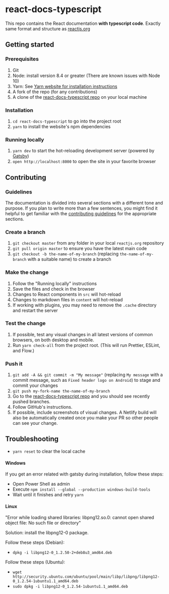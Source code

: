 # react-docs-typescript

This repo contains the React documentation **with typescript code**.
Exactly same format and structure as [reactjs.org](https://reactjs.org/)

## Getting started

### Prerequisites

1. Git
1. Node: install version 8.4 or greater (There are known issues with Node 10)
1. Yarn: See [Yarn website for installation instructions](https://yarnpkg.com/lang/en/docs/install/)
1. A fork of the repo (for any contributions)
1. A clone of the [react-docs-typescript repo](https://github.com/edgarinvillegas/react-docs-typescript) on your local machine

### Installation

1. `cd react-docs-typescript` to go into the project root
1. `yarn` to install the website's npm dependencies

### Running locally

1. `yarn dev` to start the hot-reloading development server (powered by [Gatsby](https://www.gatsbyjs.org))
1. `open http://localhost:8000` to open the site in your favorite browser

## Contributing

### Guidelines

The documentation is divided into several sections with a different tone and purpose. If you plan to write more than a few sentences, you might find it helpful to get familiar with the [contributing guidelines](https://github.com/reactjs/reactjs.org/blob/master/CONTRIBUTING.md#guidelines-for-text) for the appropriate sections.

### Create a branch

1. `git checkout master` from any folder in your local `reactjs.org` repository
1. `git pull origin master` to ensure you have the latest main code
1. `git checkout -b the-name-of-my-branch` (replacing `the-name-of-my-branch` with a suitable name) to create a branch

### Make the change

1. Follow the "Running locally" instructions
1. Save the files and check in the browser
  1. Changes to React components in `src` will hot-reload
  1. Changes to markdown files in `content` will hot-reload
  1. If working with plugins, you may need to remove the `.cache` directory and restart the server

### Test the change

1. If possible, test any visual changes in all latest versions of common browsers, on both desktop and mobile.
1. Run `yarn check-all` from the project root. (This will run Prettier, ESLint, and Flow.)

### Push it

1. `git add -A && git commit -m "My message"` (replacing `My message` with a commit message, such as `Fixed header logo on Android`) to stage and commit your changes
1. `git push my-fork-name the-name-of-my-branch`
1. Go to the [react-docs-typescript repo](https://github.com/edgarinvillegas/react-docs-typescript) and you should see recently pushed branches.
1. Follow GitHub's instructions.
1. If possible, include screenshots of visual changes. A Netlify build will also be automatically created once you make your PR so other people can see your change.


## Troubleshooting

- `yarn reset` to clear the local cache

#### Windows

If you get an error related with gatsby during installation, follow these steps:
  - Open Power Shell as admin
  - Execute `npm install --global --production windows-build-tools`
  - Wait until it finishes and retry `yarn`

#### Linux

"Error while loading shared libraries: libpng12.so.0: cannot open shared object file: No such file or directory"

Solution: install the libpng12-0 package.

Follow these steps (Debian):
   - `dpkg -i libpng12-0_1.2.50-2+deb8u3_amd64.deb`

Follow these steps (Ubuntu):
  - `wget http://security.ubuntu.com/ubuntu/pool/main/libp/libpng/libpng12-0_1.2.54-1ubuntu1.1_amd64.deb`
  - `sudo dpkg -i libpng12-0_1.2.54-1ubuntu1.1_amd64.deb`
